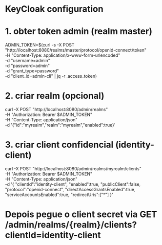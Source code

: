 # KeyCloak configuration

# 1. obter token admin (realm master)
ADMIN_TOKEN=$(curl -s -X POST "http://localhost:8080/realms/master/protocol/openid-connect/token" \
  -H "Content-Type: application/x-www-form-urlencoded" \
  -d "username=admin" \
  -d "password=admin" \
  -d "grant_type=password" \
  -d "client_id=admin-cli" | jq -r .access_token)

# 2. criar realm (opcional)
curl -X POST "http://localhost:8080/admin/realms" \
  -H "Authorization: Bearer $ADMIN_TOKEN" \
  -H "Content-Type: application/json" \
  -d '{"id":"myrealm","realm":"myrealm","enabled":true}'

# 3. criar client confidencial (identity-client)
curl -X POST "http://localhost:8080/admin/realms/myrealm/clients" \
  -H "Authorization: Bearer $ADMIN_TOKEN" \
  -H "Content-Type: application/json" \
  -d '{
    "clientId":"identity-client",
    "enabled":true,
    "publicClient":false,
    "protocol":"openid-connect",
    "directAccessGrantsEnabled":true,
    "serviceAccountsEnabled":true,
    "redirectUris":["*"]
  }'
# Depois pegue o client secret via GET /admin/realms/{realm}/clients?clientId=identity-client

